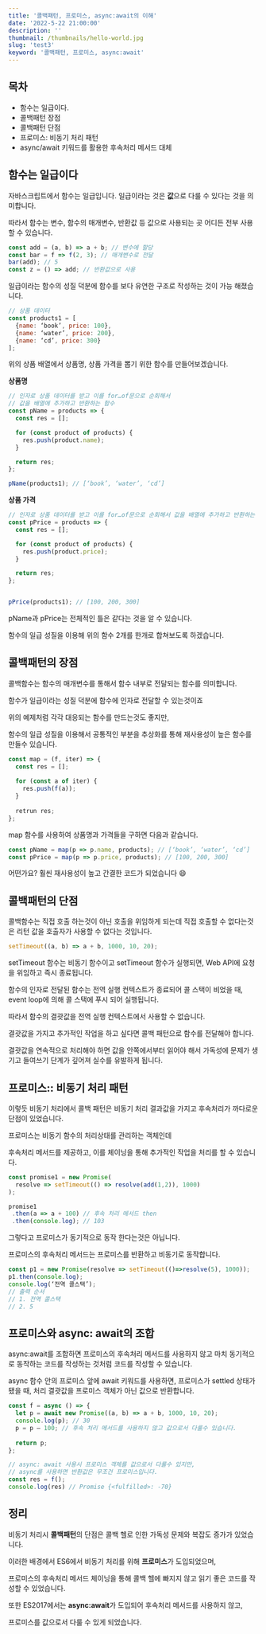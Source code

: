 ```yaml
---
title: '콜백패턴, 프로미스, async:await의 이해'
date: '2022-5-22 21:00:00'
description: ''
thumbnail: /thumbnails/hello-world.jpg
slug: 'test3'
keyword: '콜백패턴, 프로미스, async:await'
---
```


## 목차
- 함수는 일급이다.
- 콜백패턴 장점
- 콜백패턴 단점
- 프로미스: 비동기 처리 패턴
- async/await 키워드를 활용한 후속처리 메서드 대체

## 함수는 일급이다
자바스크립트에서 함수는 일급입니다. 일급이라는 것은 **값**으로 다룰 수 있다는 것을 의미합니다. 

따라서 함수는 변수, 함수의 매개변수, 반환값 등 값으로 사용되는 곳 어디든 전부 사용할 수 있습니다.

``` javascript
const add = (a, b) => a + b; // 변수에 할당
const bar = f => f(2, 3); // 매개변수로 전달
bar(add); // 5
const z = () => add; // 반환값으로 사용
```

일급이라는 함수의 성질 덕분에 함수를 보다 유연한 구조로 작성하는 것이 가능 해졌습니다.

``` javascript
// 상품 데이터
const products1 = [ 
  {name: ‘book’, price: 100},
  {name: ‘water’, price: 200},
  {name: ‘cd’, price: 300}
];
```

위의 상품 배열에서 상품명, 상품 가격을 뽑기 위한 함수를 만들어보겠습니다.

**상품명**

``` javascript
// 인자로 상품 데이터를 받고 이를 for…of문으로 순회해서
// 값을 배열에 추가하고 반환하는 함수
const pName = products => {
  const res = [];

  for (const product of products) {
    res.push(product.name);
  }

  return res;
};

pName(products1); // [‘book’, ‘water’, ‘cd’]
```

**상품 가격**

``` javascript
// 인자로 상품 데이터를 받고 이를 for…of문으로 순회해서 값을 배열에 추가하고 반환하는 함수
const pPrice = products => {
  const res = [];

  for (const product of products) {
    res.push(product.price);
  }

  return res;
};


pPrice(products1); // [100, 200, 300]

```

pName과 pPrice는 전체적인 틀은 같다는 것을 알 수 있습니다.

함수의 일급 성질을 이용해 위의 함수 2개를 한개로 합쳐보도록 하겠습니다.

## 콜백패턴의 장점

콜백함수는 함수의 매개변수를 통해서 함수 내부로 전달되는 함수를 의미합니다.

함수가 일급이라는 성질 덕분에 함수에 인자로 전달할 수 있는것이죠

위의 예제처럼 각각 대응되는 함수를 만드는것도 좋지만, 

함수의 일급 성질을 이용해서 공통적인 부분을 추상화를 통해 재사용성이 높은 함수를 만들수 있습니다.

``` javascript
const map = (f, iter) => {
  const res = [];
  
  for (const a of iter) {
    res.push(f(a));
  }
  
  retrun res;
};
```

map 함수를 사용하여 상품명과 가격들을 구하면 다음과 같습니다.

``` javascript
const pName = map(p => p.name, products); // [‘book’, ‘water’, ‘cd’]
const pPrice = map(p => p.price, products); // [100, 200, 300]
```

어떤가요? 훨씬 재사용성이 높고 간결한 코드가 되었습니다 😄

## 콜백패턴의 단점
콜백함수는 직접 호출 하는것이 아닌 호출을 위임하게 되는데 직접 호출할 수 없다는것은 리턴 값을 호출자가 사용할 수 없다는 것입니다.

``` javascript
setTimeout((a, b) => a + b, 1000, 10, 20);
```

setTimeout 함수는 비동기 함수이고 setTimeout 함수가 실행되면, Web API에 요청을 위임하고 즉시 종료됩니다. 

함수의 인자로 전달된 함수는 전역 실행 컨텍스트가 종료되어 콜 스택이 비었을 때, event loop에 의해 콜 스택에 푸시 되어 실행됩니다. 

따라서 함수의 결괏값을 전역 실행 컨텍스트에서 사용할 수 없습니다. 

결괏값을 가지고 추가적인 작업을 하고 싶다면 콜백 패턴으로 함수를 전달해야 합니다.

결괏값을 연속적으로 처리해야 하면 값을 안쪽에서부터 읽어야 해서 가독성에 문제가 생기고 들여쓰기 단계가 깊어져 실수를 유발하게 됩니다.

## 프로미스:: 비동기 처리 패턴
이렇듯 비동기 처리에서 콜백 패턴은 비동기 처리 결과값을 가지고 후속처리가 까다로운 단점이 있었습니다.

프로미스는 비동기 함수의 처리상태를 관리하는 객체인데

후속처리 메서드를 제공하고, 이를 체이닝을 통해 추가적인 작업을 처리를 할 수 있습니다.

``` javascript
const promise1 = new Promise(
  resolve => setTimeout(() => resolve(add(1,2)), 1000)
);

promise1
 .then(a => a + 100) // 후속 처리 메서드 then
 .then(console.log); // 103
```

그렇다고 프로미스가 동기적으로 동작 한다는것은 아닙니다.

프로미스의 후속처리 메서드는 프로미스를 반환하고 비동기로 동작합니다.

``` javascript
const p1 = new Promise(resolve => setTimeout(()=>resolve(5), 1000));
p1.then(console.log);
console.log(‘전역 콜스택’);
// 출력 순서
// 1. 전역 콜스택 
// 2. 5
```

## 프로미스와 async: await의 조합

async:await를 조합하면 프로미스의 후속처리 메서드를 사용하지 않고 마치 동기적으로 동작하는 코드를 작성하는 것처럼 코드를 작성할 수 있습니다.

async 함수 안의 프로미스 앞에 await 키워드를 사용하면, 프로미스가 settled 상태가 됐을 때, 처리 결괏값을 프로미스 객체가 아닌 값으로 반환합니다.

``` javascript
const f = async () => {
  let p = await new Promise((a, b) => a + b, 1000, 10, 20);
  console.log(p); // 30
  p = p — 100; // 후속 처리 메서드를 사용하지 않고 값으로서 다룰수 있습니다.
  
  return p;
};

// async: await 사용시 프로미스 객체를 값으로서 다룰수 있지만, 
// async를 사용하면 반환값은 무조건 프로미스입니다.
const res = f();
console.log(res) // Promise {<fulfilled>: -70}
```

## 정리
비동기 처리시 **콜백패턴**의 단점은 콜백 헬로 인한 가독성 문제와 복잡도 증가가 있었습니다. 

이러한 배경에서 ES6에서 비동기 처리를 위해 **프로미스**가 도입되었으며, 

프로미스의 후속처리 메서드 체이닝을 통해 콜백 헬에 빠지지 않고 읽기 좋은 코드를 작성할 수 있었습니다.

또한 ES2017에서는 **async:await**가 도입되어 후속처리 메서드를 사용하지 않고, 

프로미스를 값으로서 다룰 수 있게 되었습니다.
